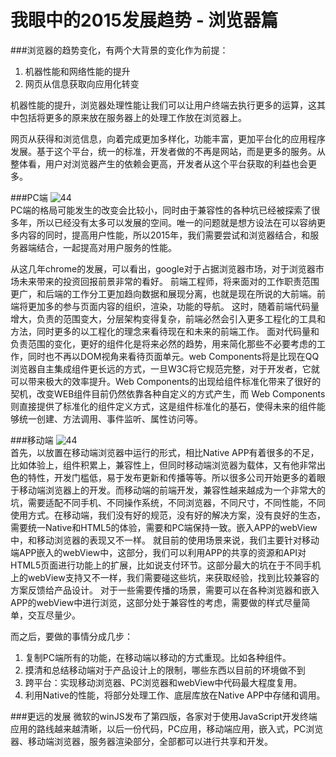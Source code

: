 我眼中的2015发展趋势 - 浏览器篇
===========================

###浏览器的趋势变化，有两个大背景的变化作为前提：
1. 机器性能和网络性能的提升
2. 网页从信息获取向应用化转变

机器性能的提升，浏览器处理性能让我们可以让用户终端去执行更多的运算，这其中包括将更多的原来放在服务器上的处理工作放在浏览器上。

网页从获得和浏览信息，向着完成更加多样化，功能丰富，更加平台化的应用程序发展。基于这个平台，统一的标准，开发者做的不再是网站，而是更多的服务。从整体看，用户对浏览器产生的依赖会更高，开发者从这个平台获取的利益也会更多。

###PC端
![44](http://ww1.sinaimg.cn/large/904e5b25jw1eqpa82o6c0j20ht0flgnn.jpg "pc端浏览器占比")<br>
PC端的格局可能发生的改变会比较小，同时由于兼容性的各种坑已经被探索了很多年，所以已经没有太多可以发展的空间。唯一的问题就是想方设法在可以容纳更多内容的同时，提高用户性能，所以2015年，我们需要尝试和浏览器结合，和服务器端结合，一起提高对用户服务的性能。

从这几年chrome的发展，可以看出，google对于占据浏览器市场，对于浏览器市场未来带来的投资回报前景非常的看好。
前端工程师，将来面对的工作职责范围更广，和后端的工作分工更加趋向数据和展现分离，也就是现在所说的大前端。前端将更加多的参与页面内容的组织，渲染，功能的导航。
这时，随着前端代码量增大，负责的范围变大，分层架构变得复杂，前端必然会引入更多工程化的工具和方法，同时更多的以工程化的理念来看待现在和未来的前端工作。
面对代码量和负责范围的变化，更好的组件化是将来必然的趋势，用来简化那些不必要考虑的工作，同时也不再以DOM视角来看待页面单元。web Components将是比现在QQ浏览器自主集成组件更长远的方式，一旦W3C将它规范完整，对于开发者，它就可以带来极大的效率提升。Web Components的出现给组件标准化带来了很好的契机，改变WEB组件目前仍然依靠各种自定义的方式产生，而 Web Components 则直接提供了标准化的组件定义方式，这是组件标准化的基石，使得未来的组件能够统一创建、方法调用、事件监听、属性访问等。

###移动端
![44](http://ww1.sinaimg.cn/mw690/904e5b25jw1eqpa837363j20ft0csmy5.jpg "移动端浏览器占比")<br>
首先，以放置在移动端浏览器中运行的形式，相比Native APP有着很多的不足，比如体验上，组件积累上，兼容性上，但同时移动端浏览器为载体，又有他非常出色的特性，开发门槛低，易于发布更新和传播等等。所以很多公司开始更多的着眼于移动端浏览器上的开发。而移动端的前端开发，兼容性越来越成为一个非常大的坑，需要适配不同手机、不同操作系统，不同浏览器，不同尺寸，不同性能，不同使用方式。在移动端，我们没有好的规范，没有好的解决方案，没有良好的生态，需要统一Native和HTML5的体验，需要和PC端保持一致。嵌入APP的webView中，和移动浏览器的表现又不一样。
就目前的使用场景来说，我们主要针对移动端APP嵌入的webView中，这部分，我们可以利用APP的共享的资源和API对HTML5页面进行功能上的扩展，比如说支付环节。这部分最大的坑在于不同手机上的webView支持又不一样，我们需要碰这些坑，来获取经验，找到比较兼容的方案反馈给产品设计。
对于一些需要传播的场景，需要可以在各种浏览器和嵌入APP的webView中进行浏览，这部分处于兼容性的考虑，需要做的样式尽量简单，交互尽量少。

而之后，要做的事情分成几步：

1. 复制PC端所有的功能，在移动端以移动的方式重现。比如各种组件。
2. 摸清和总结移动端对于产品设计上的限制，哪些东西以目前的环境做不到
3. 跨平台：实现移动浏览器、PC浏览器和webView中代码最大程度复用。
4. 利用Native的性能，将部分处理工作、底层库放在Native APP中存储和调用。

###更远的发展
微软的winJS发布了第四版，各家对于使用JavaScript开发终端应用的路线越来越清晰，以后一份代码，PC应用，移动端应用，嵌入式，PC浏览器、移动端浏览器，服务器渲染部分，全部都可以进行共享和开发。
